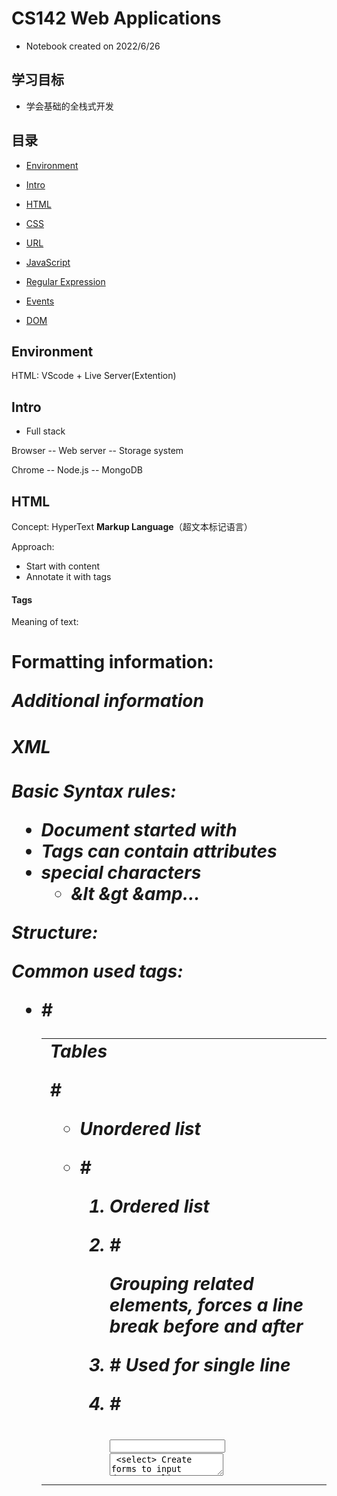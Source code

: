 # CS142 Web Applications

- Notebook created on 2022/6/26

## 学习目标

- 学会基础的全栈式开发

## 目录

- <a href="Environment">Environment</a>

- <a href="#intro">Intro</a>
- <a href="#HTML">HTML</a>

- <a href="#CSS">CSS</a>

- <a href="#URL">URL</a>

- <a href="#JS">JavaScript</a>

- <a href="#re">Regular Expression</a>

- <a href="#events">Events</a>

- <a href="#dom">DOM</a>



## <a id="Environment">Environment</a>

HTML: VScode + Live Server(Extention)

## <a id="intro">Intro</a>

- Full stack

Browser -- Web server -- Storage system

Chrome -- Node.js -- MongoDB



## <a id="HTML">HTML</a>

Concept: HyperText **Markup Language**（超文本标记语言）

Approach:

- Start with content
- Annotate it with tags

#### Tags

Meaning of text: <h1>

Formatting information: <i>

Additional information <img>

#### XML

Basic Syntax rules:

- Document started with <html>
- Tags can contain attributes
- special characters
  - &lt &gt &amp...

Structure:

<?xml version="1.0" encoding="utf-8"?>

<!DOCTYPE html PUBLIC "-//W3C//DTD XHTML 1.0 Strict//EN" 

"http://www.w3.org/TR/xhtml1/DTD/xhtml1-strict.dtd">

<html xmlns="..." xml:lang="en" lang="en">

<head>

</head>

<body>

Common used tags:

- #<table> <tr> <td> Tables

- #<ul> <li> Unordered list

- #<ol> <li> Ordered list

- #<div> Grouping related elements, forces a line break before and after

- #<span> Used for single line 

- #<form> <input> <textarea> <select> Create forms to input data

---

#<head> section  

- #<title> Create title, which will appear in the title bar for the browser
- #<link> CSS stylesheets
- #<script> Javascript



## <a id="CSS">CSS</a>

Key Concept: separate style from content (#<span class="test">)

DRY principle: don't repeat yourself

Rules:

```css
(selector){
    property1: value;
    property2: value;
    ...
}
```

---

Selector:

- Tag name: h1
- Class attribute: .large
- Tag and class: p.large
- Element id #id20

- (Pseudo) hover: (p:hover) When mouse is over element
- (Pseudo) a:link, a:visited

---

Properties:

- Coloring

Predefined names: red, blue ...

8-bit hexadecimal number: #ff0000 (RGB)

0-255 decimal: rgb(255, 255, 0)

Percentage: rgb(80% 80% 80%)

---

Box model: Margin, Border, Padding, Element

![css_box](src/css_box.png)

Size properties:

**width, height** | **model**-**location**(top, right, bottom, left)-**properties**(color, style, width)

---

Position property:

**static**: document flow

**relative**: position related to default position via top right bottom left

**fixed**: position related to a fixed location, (0,0) means top left corner

**absolute**: related to ancestor absolute element

---

More properties:

- background-img
- background-repeat
- font, font-family, font-size, font-weight, font-style
- text-align, vertical-align:(center, left, right)

- cursor
- display:(none, inline, block, flex, grid)
- visibility:(hidden, visible)

---

Issues:

Inheritance: **Inherited**(font-size), **Others**(border,background)

Multiple rule matches:**Most specific rule wins**

---

Adding styles to HTML

- Page specific:

```html
<head>
    <style type="text/css">
        /* your CSS */
    </style>
</head>
```

- Element-specific:

```html
<a style="/* Your style */">Text</a>
```

- Seperate style sheet:

```html
<head>
    <link rel="stylesheet" type="text/css" href="/* css path */">
</head>
```

- @import



## <a id="URL">URL</a>

Uniform Resource Locators (URL)

**Parts**

protocol://hostname[:port]/path/[;params)[?query]#fragment

- Scheme (http) : identify protocal
- Host name(//dase.ecnu.edu.cn): name of the machine
- Port number(80): allow multiple server to run on the same machine
- Query parameters:(?user=Alice&year=2008)
- Fragment (#p2): have browser scroll page to fragment (browser only)

**Schemes**

http; https; file; websocket(TCP); mailto ...

**Hierarchical portion(层级)**

API design, server interpretation, program with routing infomation

**Query Parameters**

Operation(Traditional), Switch pages(Morden)

**Links**

<a href = "yourURL"(NO BLANK)>TEXT</a>

Type:

- FULL URL
- Absolute URL: /path1/file1
- Relative URL path1/file1
- anchor point(#NAME)

**Encoding**

Anything other than **A-z, 0-9, -_.~** should be represented as %xx



## <a id="JS">JavaScript</a>

- *Stanford CS193X*



`<script src="filepath"></script>`

**No main method, no compilation by developer**



**var/let/const**

var: 作用域：函数

let: 作用域：区块{}

const: 常量引用，作用域：区块，不能被重赋值，重定义

````javascript
for(var i = 0; i < length; i++)// 出循环i=length
for(let datum of data)// 出循环datum未定义
for(let property in object)
for(const datum of data)
````

const特例：

 ```js
 const list = [1, 2, 3];
 list.push(4); // OK
 ```

原则：

- 没事别用var，能写const尽量const



Primitive types:

- Boolean, Number(double), String, Symbol, Null, Undefined

- use `===` `!==`instead of ==, !=
- null is similar to `nullptr`in C++ and `null`in Java
- null is a value but undefined means the variable has not been a value



[callback](https://zhuanlan.zhihu.com/p/113069353)

! STILL WRITING





## <a id="re">Regular Expression</a>

https://www.youtube.com/watch?v=sa-TUpSx1JA

1. `abc` `123`有顺序，大小写敏感
2. 特殊字符需要加上`\`
3. 匹配符

`.` Any character except new line

`\d` Digit(0-9)

`\D` Not a Digit

`\w` Word Character(A-z, 0-9, _)

`\W` Not a word character

`\s` Whitespace(space, teb, newline)



4. Anchors

`\b` Word Boundary ((boundary here)**Ha** (boundary here)**Ha**Ha)

`\B` Not a word boundary(Ha Ha**Ha**)

`^` Beginning of a String

`$` End of a string



5.Sets

`[]`Character sets, match only one character

- [123] matches one char equals 1 or 2 or 3

- `[a-z]`: ranges

- `[^a]`: 除了a剩下都匹配
- `|` Either or
- `(...)` Group

`M(r|s|rs)`: Mr, Ms, Mrs



6.Quantifiers`{}`

`*` 0 or more

`+` 1 or more

`?` 0 or 1

`{3}` Exact number

`{3,4}`Range of numbers {min, max}



## <a id="events">Events</a>

- Event-Driven

Code doesn't run right away, but executes after some events fires

Any function listening to events called **event handler**

- HTML elements

Buttons: <button>click me</button>

```<button>click me</button>```

Single-line text input: 

```<input type="text" />```

Multi-line text input:

`<textarea></textarea>`



## <a id="dom">DOM</a>

**D**ocument **O**bject **M**odel: HTML document exposed as a collection of JS objects and methods

- Hierachy(等级制度)

Root: `window.document`(<html>)

Structure: `window.document.head`,`window.document.body`

- Getting objects:

Choose selector first:`document.querySelector('css selector')`

Then get element: `let elem = document.querySelector('#button')`(select id="button")

- Adding event listeners

For DOM objects:`addEventListener(eventName, functionName)`

- Remove event listeners

`removeEventListener(eventName, functionName)`

- Use defer

`<script src="script.js" defer></script>`

Execute after DOM is loaded

**DO NOT** put <script> at the bottom

---

Interactions:

- Adding and removing classes

```
domObject.classList.add('class name');
domObject.classList.remove('existing name');
```

More on [MDN](https://developer.mozilla.org/en-US/docs/Web/API/Element/classList)

- Finding the element twice

```js
function func(event){
	const element = event.currentTarger;
	// operations
}

const element = document.querySelector("tag");
element.addEventListener('click', func);
```

event.target(clicked or focused)

event.currentTarget(the original handler was attatched to)

- Properties of element objects

id, innerHTML, textContent, classList

---

**Changing elements**

```js
document.createElement(tag string);
element.appendChild(element);
element.remove() // or element.innerHTML='';
```



- using `display:none` ,`element.classList.add('hidden')`

Load the element but not rendering (拿来防止渲染卡顿问题)



